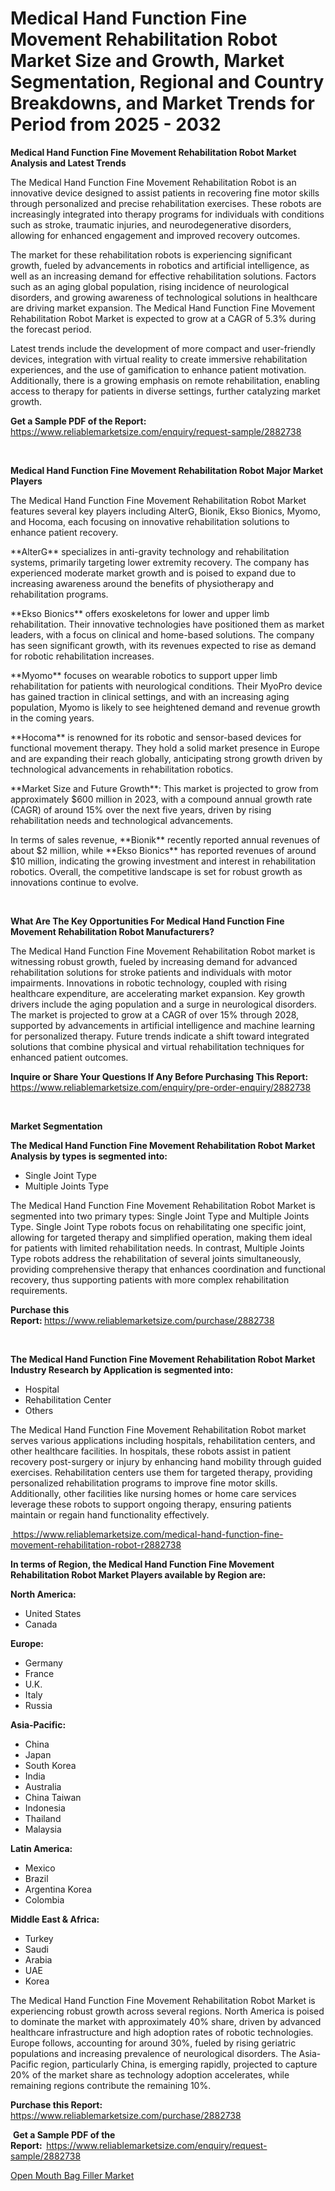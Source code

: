 <p><h1>Medical Hand Function Fine Movement Rehabilitation Robot Market Size and Growth, Market Segmentation, Regional and Country Breakdowns, and Market Trends for Period from 2025 -  2032</h1></p><p><strong>Medical Hand Function Fine Movement Rehabilitation Robot Market Analysis and Latest Trends</strong></p>
<p><p>The Medical Hand Function Fine Movement Rehabilitation Robot is an innovative device designed to assist patients in recovering fine motor skills through personalized and precise rehabilitation exercises. These robots are increasingly integrated into therapy programs for individuals with conditions such as stroke, traumatic injuries, and neurodegenerative disorders, allowing for enhanced engagement and improved recovery outcomes.</p><p>The market for these rehabilitation robots is experiencing significant growth, fueled by advancements in robotics and artificial intelligence, as well as an increasing demand for effective rehabilitation solutions. Factors such as an aging global population, rising incidence of neurological disorders, and growing awareness of technological solutions in healthcare are driving market expansion. The Medical Hand Function Fine Movement Rehabilitation Robot Market is expected to grow at a CAGR of 5.3% during the forecast period.</p><p>Latest trends include the development of more compact and user-friendly devices, integration with virtual reality to create immersive rehabilitation experiences, and the use of gamification to enhance patient motivation. Additionally, there is a growing emphasis on remote rehabilitation, enabling access to therapy for patients in diverse settings, further catalyzing market growth.</p></p>
<p><strong>Get a Sample PDF of the Report:&nbsp;</strong> <a href="https://www.reliablemarketsize.com/enquiry/request-sample/2882738?utm_campaign=2393&utm_medium=2&utm_source=Github&utm_content=ia&utm_term=13032025&utm_id=medical-hand-function-fine-movement-rehabilitation-robot">https://www.reliablemarketsize.com/enquiry/request-sample/2882738</a></p>
<p>&nbsp;</p>
<p><strong>Medical Hand Function Fine Movement Rehabilitation Robot Major Market Players</strong></p>
<p><p>The Medical Hand Function Fine Movement Rehabilitation Robot Market features several key players including AlterG, Bionik, Ekso Bionics, Myomo, and Hocoma, each focusing on innovative rehabilitation solutions to enhance patient recovery.</p><p>**AlterG** specializes in anti-gravity technology and rehabilitation systems, primarily targeting lower extremity recovery. The company has experienced moderate market growth and is poised to expand due to increasing awareness around the benefits of physiotherapy and rehabilitation programs.</p><p>**Ekso Bionics** offers exoskeletons for lower and upper limb rehabilitation. Their innovative technologies have positioned them as market leaders, with a focus on clinical and home-based solutions. The company has seen significant growth, with its revenues expected to rise as demand for robotic rehabilitation increases.</p><p>**Myomo** focuses on wearable robotics to support upper limb rehabilitation for patients with neurological conditions. Their MyoPro device has gained traction in clinical settings, and with an increasing aging population, Myomo is likely to see heightened demand and revenue growth in the coming years.</p><p>**Hocoma** is renowned for its robotic and sensor-based devices for functional movement therapy. They hold a solid market presence in Europe and are expanding their reach globally, anticipating strong growth driven by technological advancements in rehabilitation robotics.</p><p>**Market Size and Future Growth**: This market is projected to grow from approximately $600 million in 2023, with a compound annual growth rate (CAGR) of around 15% over the next five years, driven by rising rehabilitation needs and technological advancements.</p><p>In terms of sales revenue, **Bionik** recently reported annual revenues of about $2 million, while **Ekso Bionics** has reported revenues of around $10 million, indicating the growing investment and interest in rehabilitation robotics. Overall, the competitive landscape is set for robust growth as innovations continue to evolve.</p></p>
<p>&nbsp;</p>
<p><strong>What Are The Key Opportunities For Medical Hand Function Fine Movement Rehabilitation Robot Manufacturers?</strong></p>
<p><p>The Medical Hand Function Fine Movement Rehabilitation Robot market is witnessing robust growth, fueled by increasing demand for advanced rehabilitation solutions for stroke patients and individuals with motor impairments. Innovations in robotic technology, coupled with rising healthcare expenditure, are accelerating market expansion. Key growth drivers include the aging population and a surge in neurological disorders. The market is projected to grow at a CAGR of over 15% through 2028, supported by advancements in artificial intelligence and machine learning for personalized therapy. Future trends indicate a shift toward integrated solutions that combine physical and virtual rehabilitation techniques for enhanced patient outcomes.</p></p>
<p><strong>Inquire or Share Your Questions If Any Before Purchasing This Report:</strong> <a href="https://www.reliablemarketsize.com/enquiry/pre-order-enquiry/2882738?utm_campaign=2393&utm_medium=2&utm_source=Github&utm_content=ia&utm_term=13032025&utm_id=medical-hand-function-fine-movement-rehabilitation-robot">https://www.reliablemarketsize.com/enquiry/pre-order-enquiry/2882738</a></p>
<p>&nbsp;</p>
<p><strong>Market Segmentation</strong></p>
<p><strong>The Medical Hand Function Fine Movement Rehabilitation Robot Market Analysis by types is segmented into:</strong></p>
<p><ul><li> Single Joint Type</li><li>Multiple Joints Type </li></ul></p>
<p><p>The Medical Hand Function Fine Movement Rehabilitation Robot Market is segmented into two primary types: Single Joint Type and Multiple Joints Type. Single Joint Type robots focus on rehabilitating one specific joint, allowing for targeted therapy and simplified operation, making them ideal for patients with limited rehabilitation needs. In contrast, Multiple Joints Type robots address the rehabilitation of several joints simultaneously, providing comprehensive therapy that enhances coordination and functional recovery, thus supporting patients with more complex rehabilitation requirements.</p></p>
<p><strong>Purchase this Report:&nbsp;</strong><a href="https://www.reliablemarketsize.com/purchase/2882738?utm_campaign=2393&utm_medium=2&utm_source=Github&utm_content=ia&utm_term=13032025&utm_id=medical-hand-function-fine-movement-rehabilitation-robot">https://www.reliablemarketsize.com/purchase/2882738</a></p>
<p>&nbsp;</p>
<p><strong>The Medical Hand Function Fine Movement Rehabilitation Robot Market Industry Research by Application is segmented into:</strong></p>
<p><ul><li> Hospital</li><li>Rehabilitation Center</li><li>Others </li></ul></p>
<p><p>The Medical Hand Function Fine Movement Rehabilitation Robot market serves various applications including hospitals, rehabilitation centers, and other healthcare facilities. In hospitals, these robots assist in patient recovery post-surgery or injury by enhancing hand mobility through guided exercises. Rehabilitation centers use them for targeted therapy, providing personalized rehabilitation programs to improve fine motor skills. Additionally, other facilities like nursing homes or home care services leverage these robots to support ongoing therapy, ensuring patients maintain or regain hand functionality effectively.</p></p>
<p><a href="https://www.reliablemarketsize.com/medical-hand-function-fine-movement-rehabilitation-robot-r2882738?utm_campaign=2393&utm_medium=2&utm_source=Github&utm_content=ia&utm_term=13032025&utm_id=medical-hand-function-fine-movement-rehabilitation-robot">&nbsp;https://www.reliablemarketsize.com/medical-hand-function-fine-movement-rehabilitation-robot-r2882738</a></p>
<p><strong>In terms of Region, the Medical Hand Function Fine Movement Rehabilitation Robot Market Players available by Region are:</strong></p>
<p>
    <p> <strong> North America: </strong>
        <ul>
            <li>United States</li>
            <li>Canada</li>
        </ul>
        </p> 
    <p> <strong> Europe: </strong>
        <ul>
            <li>Germany</li>
            <li>France</li>
            <li>U.K.</li>
            <li>Italy</li>
            <li>Russia</li>
        </ul>
        </p> 
    <p> <strong> Asia-Pacific: </strong>
        <ul>
            <li>China</li>
            <li>Japan</li>
            <li>South Korea</li>
            <li>India</li>
            <li>Australia</li>
            <li>China Taiwan</li>
            <li>Indonesia</li>
            <li>Thailand</li>
            <li>Malaysia</li>
        </ul>
        </p> 
    <p> <strong> Latin America: </strong>
        <ul>
            <li>Mexico</li>
            <li>Brazil</li>
            <li>Argentina Korea</li>
            <li>Colombia</li>
        </ul>
        </p> 
    <p> <strong> Middle East & Africa: </strong>
        <ul>
            <li>Turkey</li>
            <li>Saudi</li>
            <li>Arabia</li>
            <li>UAE</li>
            <li>Korea</li>
        </ul>
    </p>
    </p>
<p><p>The Medical Hand Function Fine Movement Rehabilitation Robot Market is experiencing robust growth across several regions. North America is poised to dominate the market with approximately 40% share, driven by advanced healthcare infrastructure and high adoption rates of robotic technologies. Europe follows, accounting for around 30%, fueled by rising geriatric populations and increasing prevalence of neurological disorders. The Asia-Pacific region, particularly China, is emerging rapidly, projected to capture 20% of the market share as technology adoption accelerates, while remaining regions contribute the remaining 10%.</p></p>
<p><strong>Purchase this Report: </strong><a href="https://www.reliablemarketsize.com/purchase/2882738?utm_campaign=2393&utm_medium=2&utm_source=Github&utm_content=ia&utm_term=13032025&utm_id=medical-hand-function-fine-movement-rehabilitation-robot">https://www.reliablemarketsize.com/purchase/2882738</a></p>
<p>&nbsp;<strong>Get a Sample PDF of the Report:&nbsp;&nbsp;</strong><a href="https://www.reliablemarketsize.com/enquiry/request-sample/2882738?utm_campaign=2393&utm_medium=2&utm_source=Github&utm_content=ia&utm_term=13032025&utm_id=medical-hand-function-fine-movement-rehabilitation-robot">https://www.reliablemarketsize.com/enquiry/request-sample/2882738</a></p>
<p><strong></strong></p>
<p><p><a href="https://github.com/janraimondo83/Market-Research-Report-List-1/blob/main/open-mouth-bag-filler-market.md?utm_campaign=2393&utm_medium=2&utm_source=Github&utm_content=ia&utm_term=13032025&utm_id=medical-hand-function-fine-movement-rehabilitation-robot">Open Mouth Bag Filler Market</a></p></p>